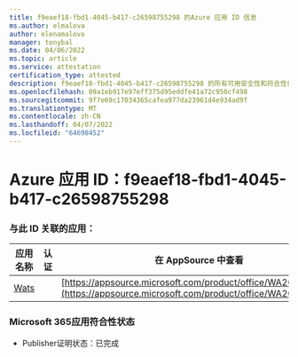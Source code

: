 ```yaml
---
title: f9eaef18-fbd1-4045-b417-c26598755298 的Azure 应用 ID 信息
ms.author: elmalova
author: elenamalova
manager: tonybal
ms.date: 04/06/2022
ms.topic: article
ms.service: attestation
certification_type: attested
description: f9eaef18-fbd1-4045-b417-c26598755298 的所有可用安全性和符合性信息。
ms.openlocfilehash: 09a1eb917e97eff375d95eddfe41a72c950cf498
ms.sourcegitcommit: 9f7e69c17034365cafea977da23961d4e934ad9f
ms.translationtype: MT
ms.contentlocale: zh-CN
ms.lasthandoff: 04/07/2022
ms.locfileid: "64698452"
---
```

# <a name="azure-app-id-f9eaef18-fbd1-4045-b417-c26598755298"></a>Azure 应用 ID：f9eaef18-fbd1-4045-b417-c26598755298


### <a name="apps-associated-with-this-id"></a>与此 ID 关联的应用：
| **应用名称** | **认证** | **在 AppSource 中查看** |
|--------------|---------------|-----------------------|
| [Wats](../forward/WA200003597.md) |  | [https://appsource.microsoft.com/product/office/WA200003597](https://appsource.microsoft.com/product/office/WA200003597) |

### <a name="microsoft-365-app-compliance-status"></a>Microsoft 365应用符合性状态
- Publisher证明状态：已完成
